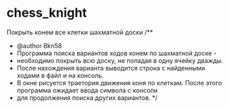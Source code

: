# chess_knight
Покрыть конем все клетки шахматной доски
/**
 * @author Bkn58
 * Программа поиска вариантов ходов конем по шахматной доске -
 * необходимо покрыть всю доску, не попадая в одну ячейку дважды.
 * После нахождения варианта выводится строка с найденными ходами в файл и на консоль.
 * В окне рисуется траетория движения коня по клеткам. После этого программа ожидает ввода символа с консоли
 * для продолжения поиска других вариантов.
 */
